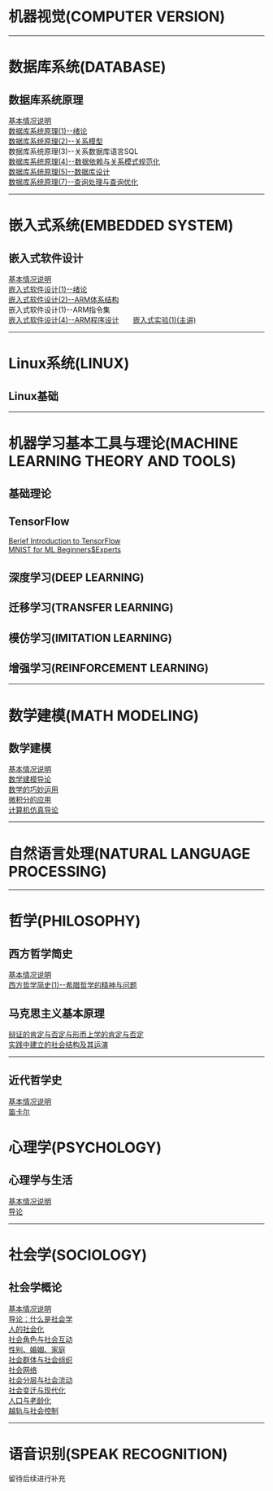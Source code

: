 # 机器视觉(COMPUTER VERSION)

-------------------------------------------

# 数据库系统(DATABASE)
## 数据库系统原理
[基本情况说明](./DataBase/principle_of_database/README.md)                 
[数据库系统原理(1)--绪论](./DataBase/principle_of_database/introduction.md)    
[数据库系统原理(2)--关系模型](./DataBase/principle_of_database/relationship_model.md)    
数据库系统原理(3)--关系数据库语言SQL         
[数据库系统原理(4)--数据依赖与关系模式规范化](./DataBase/principle_of_database/data_dependence_and_relationship_pattern_normalization.md)       
[数据库系统原理(5)--数据库设计](./DataBase/principle_of_database/database_design.md)         
[数据库系统原理(7)--查询处理与查询优化](./DataBase/principle_of_database/query_processing_and_optimization.md)      

--------------------------------------------

# 嵌入式系统(EMBEDDED SYSTEM)
## 嵌入式软件设计
[基本情况说明](./EmbeddedSystem/embedded_software_design/README.md)                       
[嵌入式软件设计(1)--绪论](./EmbeddedSystem/embedded_software_design/introduction.md)      
[嵌入式软件设计(2)--ARM体系结构](./EmbeddedSystem/embedded_software_design/ARM_architecture.md)             
 嵌入式软件设计(1)--ARM指令集       
[嵌入式软件设计(4)--ARM程序设计](./EmbeddedSystem/embedded_software_design/ARM_programming.md)      
[嵌入式实验(1)(主讲)](./EmbeddedSystem/embedded_software_design/串口通信与键盘控制.pptx)


----------------------------------------

# Linux系统(LINUX)
## Linux基础

----------------------------------------

# 机器学习基本工具与理论(MACHINE LEARNING THEORY AND TOOLS)
## 基础理论
## TensorFlow
[Berief Introduction to TensorFlow](./Machine_Learning_Theory_and_Tools/Tensorflow/introduction_to_tensorflow.md)        
[MNIST for ML Beginners$Experts](./Machine_Learning_Theory_and_Tools/Tensorflow/MNIST_for_ML_beginners.md)

## 深度学习(DEEP LEARNING)

## 迁移学习(TRANSFER LEARNING)

## 模仿学习(IMITATION LEARNING)
## 增强学习(REINFORCEMENT LEARNING)

------------------------------------------

# 数学建模(MATH MODELING)
## 数学建模
[基本情况说明](./Math_Modeling/Math_Modeling/README.md)                
[数学建模导论](./Math_Modeling/Math_Modeling/Introduction.md)                                   
[数学的巧妙运用](./Math_Modeling/Math_Modeling/数学的巧妙运用.md)                              
[微积分的应用](./Math_Modeling/Math_Modeling/微积分的应用.md)                                          
[计算机仿真导论](./Math_Modeling/Math_Modeling/计算机仿真简介.md)

-------------------------------------------

# 自然语言处理(NATURAL LANGUAGE PROCESSING)

------------------------------------------

# 哲学(PHILOSOPHY)
## 西方哲学简史
[基本情况说明](./Philosophy/a_brief_history_of_western_philosophy/README.md)      
[西方哲学简史(1)--希腊哲学的精神与问题](./Philosophy/a_brief_history_of_western_philosophy/the_spirit_and_problem_of_Greek_philosophy.md)     

## 马克思主义基本原理    
[辩证的肯定与否定与形而上学的肯定与否定](./Philosophy/the_basic_principle_of_marxism/affirmative_and_negative.md)               
[实践中建立的社会结构及其运演](./Philoosphy/the_basic_principle_of_marxism/实践中建立的社会结构及其运演.md)

----------------------------------------

## 近代哲学史
[基本情况说明](./Philosophy/the_History_of_Modern_Philosophy/README.md)                               
[笛卡尔](./Philosophy/the_History_of_Modern_Philosophy/Descartes.md)

# 心理学(PSYCHOLOGY)
## 心理学与生活
[基本情况说明](./Psychology/Psychology_and_Life/README.md)                                 
[导论](./Psychology/Psychology_and_Life/psychology_and_life.md)     

------------------------------------------

# 社会学(SOCIOLOGY)
## 社会学概论

[基本情况说明](./Sociology/introdcution_to_sociology/README.md)      
[导论：什么是社会学](./Sociology/introdcution_to_sociology/introduction.md)      
[人的社会化](./Sociology/introdcution_to_sociology/socialization.md)     
[社会角色与社会互动](./Sociology/introdcution_to_sociology/social_roles_and_social_interaction.md)        
[性别、婚姻、家庭](./Sociology/introdcution_to_sociology/gender_marriage_family.md)        
[社会群体与社会组织](./Sociology/introdcution_to_sociology/social_group_and_social_organization.md)                          
[社会网络](./Sociology/introdcution_to_sociology/social_network.md)                               
[社会分层与社会流动](./Sociology/introdcution_to_sociology/Social_Stratification_and_Social_Mobility.md)                           
[社会变迁与现代化](./Sociology/introdcution_to_sociology/social_change_and_modernization.md)                
[人口与老龄化](./Sociology/introdcution_to_sociology/population_and_aging.md)                                          
[越轨与社会控制](./Sociology/introdcution_to_sociology/deviance_and_social_control.md)


-------------------------------------------------------

# 语音识别(SPEAK RECOGNITION)      
留待后续进行补充
